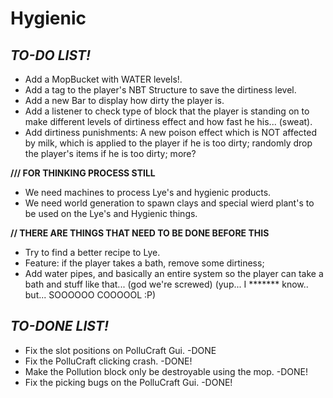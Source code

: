 Hygienic
========


*TO-DO LIST!* 
--------------

- Add a MopBucket with WATER levels!.
- Add a tag to the player's NBT Structure to save the dirtiness level.
- Add a new Bar to display how dirty the player is.
- Add a listener to check type of block that the player is standing on to make different levels of dirtiness effect and how fast he his... (sweat).
- Add dirtiness punishments: A new poison effect which is NOT affected by milk, which is applied to the player if he is too dirty; randomly drop the player's items if he is too dirty; more?

**/// FOR THINKING PROCESS STILL**
- We need machines to process Lye's and hygienic products.
- We need world generation to spawn clays and special wierd plant's to be used on the Lye's and Hygienic things.

**// THERE ARE THINGS THAT NEED TO BE DONE BEFORE THIS**
- Try to find a better recipe to Lye.
- Feature: if the player takes a bath, remove some dirtiness;
- Add water pipes, and basically an entire system so the player can take a bath and stuff like that... (god we're screwed) (yup... I ******* know.. but... SOOOOOO COOOOOL :P)



*TO-DONE LIST!* 
--------------
- Fix the slot positions on PolluCraft Gui. -DONE
- Fix the PolluCraft clicking crash. -DONE!
- Make the Pollution block only be destroyable using the mop. -DONE!
- Fix the picking bugs on the PolluCraft Gui. -DONE!
